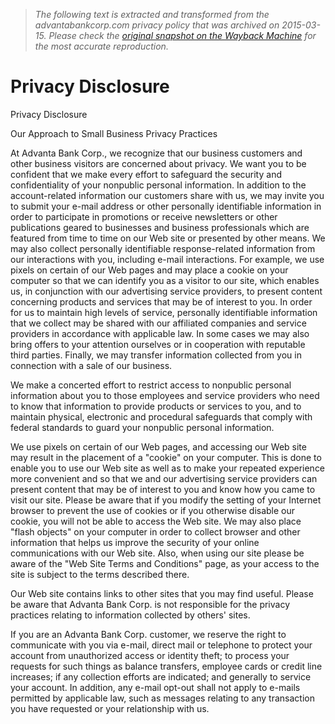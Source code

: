 > *The following text is extracted and transformed from the advantabankcorp.com privacy policy that was archived on 2015-03-15. Please check the [original snapshot on the Wayback Machine](https://web.archive.org/web/20150315005004id_/https%3A//advantabankcorp.com/Home/Page/Privacy) for the most accurate reproduction.*

# Privacy Disclosure

Privacy Disclosure 

Our Approach to Small Business Privacy Practices

At Advanta Bank Corp., we recognize that our business customers and other business visitors are concerned about privacy. We want you to be confident that we make every effort to safeguard the security and confidentiality of your nonpublic personal information. In addition to the account-related information our customers share with us, we may invite you to submit your e-mail address or other personally identifiable information in order to participate in promotions or receive newsletters or other publications geared to businesses and business professionals which are featured from time to time on our Web site or presented by other means. We may also collect personally identifiable response-related information from our interactions with you, including e-mail interactions. For example, we use pixels on certain of our Web pages and may place a cookie on your computer so that we can identify you as a visitor to our site, which enables us, in conjunction with our advertising service providers, to present content concerning products and services that may be of interest to you. In order for us to maintain high levels of service, personally identifiable information that we collect may be shared with our affiliated companies and service providers in accordance with applicable law. In some cases we may also bring offers to your attention ourselves or in cooperation with reputable third parties. Finally, we may transfer information collected from you in connection with a sale of our business. 

We make a concerted effort to restrict access to nonpublic personal information about you to those employees and service providers who need to know that information to provide products or services to you, and to maintain physical, electronic and procedural safeguards that comply with federal standards to guard your nonpublic personal information. 

We use pixels on certain of our Web pages, and accessing our Web site may result in the placement of a "cookie" on your computer. This is done to enable you to use our Web site as well as to make your repeated experience more convenient and so that we and our advertising service providers can present content that may be of interest to you and know how you came to visit our site. Please be aware that if you modify the setting of your Internet browser to prevent the use of cookies or if you otherwise disable our cookie, you will not be able to access the Web site. We may also place "flash objects" on your computer in order to collect browser and other information that helps us improve the security of your online communications with our Web site. Also, when using our site please be aware of the "Web Site Terms and Conditions" page, as your access to the site is subject to the terms described there. 

Our Web site contains links to other sites that you may find useful. Please be aware that Advanta Bank Corp. is not responsible for the privacy practices relating to information collected by others' sites. 

If you are an Advanta Bank Corp. customer, we reserve the right to communicate with you via e-mail, direct mail or telephone to protect your account from unauthorized access or identity theft; to process your requests for such things as balance transfers, employee cards or credit line increases; if any collection efforts are indicated; and generally to service your account. In addition, any e-mail opt-out shall not apply to e-mails permitted by applicable law, such as messages relating to any transaction you have requested or your relationship with us. 
